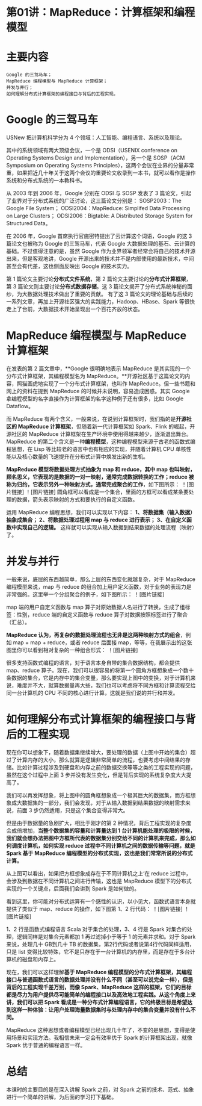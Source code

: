 # 第01讲：MapReduce：计算框架和编程模型

# 主要内容

    Google 的三驾马车；
    MapReduce 编程模型与 MapReduce 计算框架；
    并发与并行；
    如何理解分布式计算框架的编程接口与背后的工程实现。

# Google 的三驾马车

USNew 把计算机科学分为 4 个领域：人工智能、编程语言、系统以及理论。

其中的系统领域有两大顶级会议，一个是 ODSI（USENIX conference on Operating Systems Design and Implementation），另一个是 SOSP（ACM Symposium on Operating Systems Principles），这两个会议在业界的分量非常重，如果把近几十年关于这两个会议的重要论文收录到一本书，就可以看作是操作系统和分布式系统的一本教科书。

从 2003 年到 2006 年，Google 分别在 ODSI 与 SOSP 发表了 3 篇论文，引起了业界对于分布式系统的广泛讨论，这三篇论文分别是：
SOSP2003：The Google File System；
ODSI2004：MapReduce: Simplifed Data Processing on Large Clusters；
ODSI2006：Bigtable: A Distributed Storage System for Structured Data。

在 2006 年，Google 首席执行官施密特提出了云计算这个词语，Google 的这 3 篇论文也被称为 Google 的三驾马车，代表 Google 大数据处理的基石、云计算的基础。不过值得注意的是，虽然 Google 作为业界领军者经常会将自己的技术开源出来，但是客观地讲，Google 开源出来的技术并不是内部使用的最新技术，中间甚至会有代差，这也侧面反映出 Google 的技术实力。

第 1 篇论文主要讨论**分布式文件系统**，第 2 篇论文主要讨论的**分布式计算框架**，第 3 篇论文则主要讨论**分布式数据存储**。这 3 篇论文揭开了分布式系统神秘的面纱，为大数据处理技术做出了重要的贡献。 有了这 3 篇论文的理论基础与后续的一系列文章，再加上开源社区强大的实践能力，Hadoop、HBase、Spark 等很快走上了台前，大数据技术开始呈现出一个百花齐放的状态。

# MapReduce 编程模型与 MapReduce 计算框架

在发表的第 2 篇文章中，**Google 很明确地表示 MapReduce 是其实现的一个分布式计算框架，其编程模型名为 MapReduce。**开源社区基于这篇论文的内容，照猫画虎地实现了一个分布式计算框架，也叫作 MapReduce。但一些书籍和网上的资料在提到 MapReduce 的时候并未说明，容易造成困惑。其实 Google 拿编程模型的名字直接作为计算框架的名字这种例子还有很多，比如 Google Dataflow。

而 MapReduce 有两个含义，一般来说，在说到计算框架时，我们指的是**开源社区的 MapReduce 计算框架**，但随着新一代计算框架如 Spark、Flink 的崛起，开源社区的 MapReduce 计算框架在生产环境中使用得越来越少，逐渐退出舞台。MapReduce 的第二个含义是一种**编程模型**，这种编程模型来源于古老的函数式编程思想，在 Lisp 等比较老的语言中也有相应的实现，并随着计算机 CPU 单核性能以及核心数量的飞速提升在分布式计算中焕发出新的生机。

**MapReduce 模型将数据处理方式抽象为 map 和 reduce，其中 map 也叫映射，顾名思义，它表现的是数据的一对一映射，通常完成数据转换的工作；reduce 被称为归约，它表示另外一种映射方式，通常完成聚合的工作**，如下图所示：
！[图片链接]
！[图片链接]
圆角框可以看成是一个集合，里面的方框可以看成某条要处理的数据，箭头表示映射的方式和要执行的自定义函数。

运用 MapReduce 编程思想，我们可以实现以下内容：
**1、将数据集（输入数据）抽象成集合；
2、将数据处理过程用 map 与 reduce 进行表示；
3、在自定义函数中实现自己的逻辑。**
这样就可以实现从输入数据到结果数据的处理流程（映射）了。

# 并发与并行

一般来说，底层的东西越简单，那么上层的东西变化就越复杂，对于 MapReduce 编程模型来说，map 与 reduce 的组合加上用户定义函数，对于业务的表现力是非常强的。这里举一个分组聚合的例子，如下图所示：
！[图片链接]

map 端的用户自定义函数与 map 算子对原始数据人名进行了转换，生成了组标签：性别，reduce 端的自定义函数与 reduce 算子对数据按照标签进行了聚合（汇总）。

**MapReduce 认为，再复杂的数据处理流程也无非是这两种映射方式的组合**，例如 map + map + reduce，或者 reduce 后面接 map，等等，在我展示出的这张图里你可以看到相对复杂的一种组合形式：
！[图片链接]

很多支持函数式编程的语言，对于语言本身自带的集合数据结构，都会提供 map、reduce 算子。现在，我们可以很容易的将第一个圆角方框想象成一个数十条数据的集合，它是内存中的集合变量，那么要实现上图中的变换，对于计算机来说，难度并不大，就算数据量再大些，我们也可以考虑将不同方框和计算流程交给同一台计算机的 CPU 不同的核心进行计算，这就是我们说的并行和并发。

# 如何理解分布式计算框架的编程接口与背后的工程实现

现在你可以想象下，随着数据集继续增大，要处理的数据（上图中开始的集合）超过了计算内存的大小，那么就算是逻辑非常简单的流程，也要考虑中间结果的存储。比如计算过程涉及到硬盘和内存之前的数据交换等等之类的工程实现的问题，虽然在这个过程中上面 3 步并没有发生变化，但是背后实现的系统复杂度大大提高了。

我们可以再发挥想象，将上图中的圆角框想象成一个极其巨大的数据集，而方框想象成大数据集的一部分，我们会发现，对于从输入数据到结果数据的映射需求来说，前面 3 步仍然适用，只是这个集合变得非常大。

但是由于数据量的急剧扩大，相比于刚才的第 2 种情况，背后工程实现的复杂度会成倍增加，**当整个数据集的容量和计算量达到 1 台计算机能处理的极限的时候，我们就会想办法把图中方框所代表的数据集分别交给不同的计算机来完成，那么如何调度计算机，如何实现 reduce 过程中不同计算机之间的数据传输等问题，就是 Spark 基于 MapReduce 编程模型的分布式实现，这也是我们常常所说的分布式计算。**

从上图可以看出，如果把方框想象成存在于不同计算机之上‘在 reduce 过程中，会涉及到数据在不同计算机之间进行传输，这也是 MapReduce 模型下的分布式实现的一个关键点，后面我们会讲到 Spark 是如何做的。

看到这里，你可能对分布式运算有一个感性的认识，以小见大，函数式语言本身就提供了类似于 map、reduce 的操作，如下图第 1、2 行代码：
！[图片链接]
！[图片链接]

1、2 行是函数式编程语言 Scala 对于集合的处理，3、4 行是 Spark 对集合的处理，逻辑同样是对集合元素都加 1 再过滤掉小于等于 1 的元素并求和。对于 Spark 来说，处理几十 GB到几十 TB 的数据集，第2行代码或者说第4行代码同样适用，只是 list 变得比较特殊，它不是只存在于一台计算机的内存里，而是存在于多台计算机的磁盘和内存上。

现在，我们可以这样理解**基于 MapReduce 编程模型的分布式计算框架，其编程接口与普通函数式语言的数据处理并没有什么不同（甚至可以说完全一样），但是背后的工程实现千差万别，而像 Spark、MapReduce 这样的框架，它们的目标都是尽力为用户提供尽可能简单的编程接口以及高效地工程实践。从这个角度上来讲，我们可以把 Spark 看成是一种分布式计算编程语言，它的终极目标是希望达到这样一种体验：让用户处理海量数据集时与处理内存中的集合变量并没有什么不同。**

MapReduce 这种思想或者编程模型已经出现几十年了，不变的是思想，变得是使用场景和实现方法。我相信未来一定会有效率优于 Spark 的计算框架出现，就像 Spark 优于普通的编程语言一样。

# 总结

本课时的主要目的是在深入讲解 Spark 之前，对 Spark 之前的技术、范式、抽象进行一个简单的讲解，为后面的学习打下基础。

